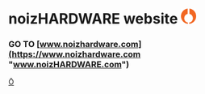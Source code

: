 # noizHARDWARE website    <img src="img/nhfavico_orange.png" alt="noizHARDWARE logo" width="30"/>

### GO TO [www.noizhardware.com](https://www.noizhardware.com "www.noizHARDWARE.com")

[Ō](https://www.noizhardware.com "www.noizHARDWARE.com")
